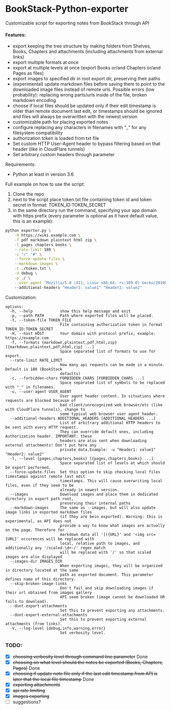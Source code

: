 # BookStack-Python-exporter
Customizable script for exporting notes from BookStack through API

#### Features:
- export keeping the tree structure by making folders from Shelves, Books, Chapters and attachments (including attachments from external links)
- export multiple formats at once
- export at multiple levels at once (export Books or/and Chapters or/and Pages as files)
- export images to specified dir in root export dir, preserving their paths
- (experimental) update markdown files before saving them to point to the downloaded image files instead of remote urls. Possible errors (low probability): replacing wrong parts/urls inside of the file, broken markdown encoding
- choose if local files should be updated only if their edit timestamp is older than remote document last edit, or timestamps should be ignored and files will always be overwritten with the newest version
- customizable path for placing exported notes
- configure replacing any characters in filenames with "_" for any filesystem compatibility
- authorization token is loaded from txt file
- Set custom HTTP User-Agent header to bypass filtering based on that header (like in CloudFlare tunnels)
- Set arbitrary custom headers through parameter

Requirements:
- Python at least in version 3.6

Full example on how to use the script:
1. Clone the repo 
2. next to the script place token.txt file containing token id and token secret in format: TOKEN_ID:TOKEN_SECRET
3. in the same directory run the command, specifying your app domain with https prefix (every parameter is optional as it have default value, this is an example):
```bash
python exporter.py \
    -H https://wiki.example.com \
    -f pdf markdown plaintext html zip \
    -l pages chapters books \
    --rate-limit 180 \
    -c "/" "#" \
    --force-update-files \
    --markdown-images \
    -t ./token.txt \
    -V debug \
    -p ./ \
    --user-agent "Mozilla/5.0 (X11; Linux x86_64; rv:109.0) Gecko/20100101 Firefox/112.0"
    --additional-headers "Header1: value1" "Header2: value2"  
```

Customization:
```text
options:
  -h, --help            show this help message and exit
  -p, --path PATH       Path where exported files will be placed.
  -t, --token-file TOKEN_FILE
                        File containing authorization token in format TOKEN_ID:TOKEN_SECRET
  -H, --host HOST       Your domain with protocol prefix, example: https://example.com
  -f, --formats {markdown,plaintext,pdf,html,zip} [{markdown,plaintext,pdf,html,zip} ...]
                        Space separated list of formats to use for export.
  --rate-limit RATE_LIMIT
                        How many api requests can be made in a minute. Default is 180 (BookStack
                        defaults)
  -c, --forbidden-chars FORBIDDEN_CHARS [FORBIDDEN_CHARS ...]
                        Space separated list of symbols to be replaced with "_" in filenames.
  -u, --user-agent USER_AGENT
                        User agent header content. In situations where requests are blocked because of
                        bad client/unrecognized web browser/etc (like with CloudFlare tunnels), change to
                        some typical web browser user agent header.
  --additional-headers ADDITIONAL_HEADERS [ADDITIONAL_HEADERS ...]
                        List of arbitrary additional HTTP headers to be sent with every HTTP request.
                        They can override default ones, including Authorization header. IMPORTANT: these
                        headers are also sent when downloading external attachments! Don't put here any
                        private data.Example: -u "Header1: value1" "Header2: value2"
  -l, --level {pages,chapters,books} [{pages,chapters,books} ...]
                        Space separated list of levels at which should be export performed.
  --force-update-files  Set this option to skip checking local files timestamps against remote last edit
                        timestamps. This will cause overwriting local files, even if they seem to be
                        already in newest version.
  --images              Download images and place them in dedicated directory in export path root,
                        preserving their internal paths
  --markdown-images     The same as --images, but will also update image links in exported markdown files
                        (if they are bein exported). Warning: this is experimental, as API does not
                        provide a way to know what images are actually on the page. Therefore for
                        markdown data all ']({URL}' and '<img src={URL}' occurences will be replaced with
                        local, relative path to images, and additionally any '/scaled-\d+-/' regex match
                        will be replaced with '/' so that scaled images are also displayed
  --images-dir IMAGES_DIR
                        When exporting images, they will be organized in directory located at the same
                        path as exported document. This parameter defines name of this directory.
  --skip-broken-image-links
                        Don't fail and skip downloading images if their url obtained from images gallery
                        API seem broken (image cannot be downloaded OR fails to download).
  --dont-export-attachments
                        Set this to prevent exporting any attachments.
  --dont-export-external-attachments
                        Set this to prevent exporting external attachments (from links).
  -V, --log-level {debug,info,warning,error}
                        Set verbosity level.
```

### TODO:
- [x] ~~choosing verbosity level through command line parameter~~ Done
- [x] ~~choosing on what level should the notes be exported (Books, Chapters, Pages)~~ Done
- [x] ~~choosing if update note file only if the last edit timestamp from API is later that the local file timestamp~~ Done
- [x] ~~exporting attachments~~
- [x] ~~api rate limiting~~
- [x] ~~images exporting~~
- [ ] suggestions?

